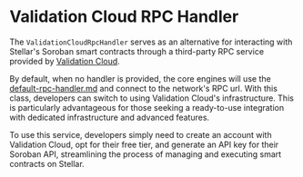 # Validation Cloud RPC Handler

The `ValidationCloudRpcHandler` serves as an alternative for interacting with Stellar's Soroban smart contracts through a third-party RPC service provided by [Validation Cloud](https://www.validationcloud.io/).&#x20;

By default, when no handler is provided, the core engines will use the [default-rpc-handler.md](default-rpc-handler.md "mention") and connect to the network's RPC url. With this class, developers can switch to using Validation Cloud's infrastructure. This is particularly advantageous for those seeking a ready-to-use integration with dedicated infrastructure and advanced features.&#x20;

To use this service, developers simply need to create an account with Validation Cloud, opt for their free tier, and generate an API key for their Soroban API, streamlining the process of managing and executing smart contracts on Stellar.
